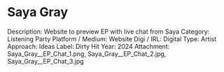 # Saya Gray

Description: Website to preview EP with live chat from Saya
Category: Listening Party
Platform / Medium: Website
Digi / IRL: Digital
Type: Artist
Approach: Ideas
Label: Dirty Hit
Year: 2024
Attachment: Saya_Gray__EP_Chat_1.png, Saya_Gray__EP_Chat_2.jpg, Saya_Gray__EP_Chat_3.jpg